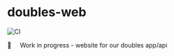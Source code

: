 # doubles-web
![CI](https://github.com/rchapman83/doubles-web/workflows/CI/badge.svg?branch=staging)

:wrench: &nbsp; &nbsp; Work in progress - website for our doubles app/api
